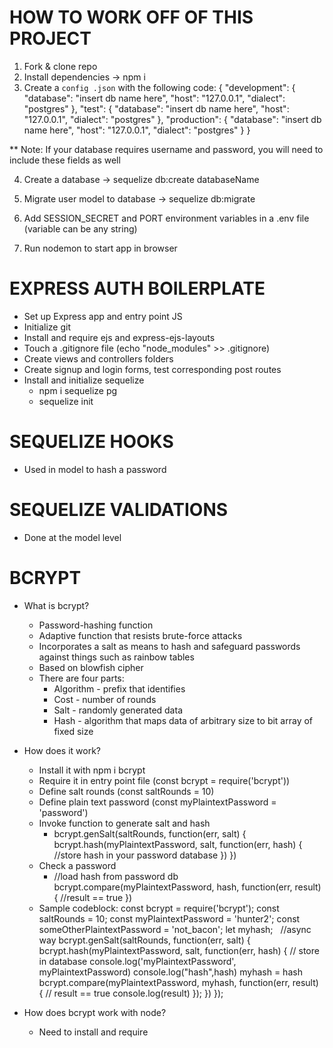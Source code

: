 # HOW TO WORK OFF OF THIS PROJECT
1. Fork & clone repo
2. Install dependencies 
    -> npm i
3. Create a `config .json` with the following code:
{
  "development": {
    "database": "insert db name here",
    "host": "127.0.0.1",
    "dialect": "postgres"
  },
  "test": {
    "database": "insert db name here",
    "host": "127.0.0.1",
    "dialect": "postgres"
  },
  "production": {
    "database": "insert db name here",
    "host": "127.0.0.1",
    "dialect": "postgres"
  }
}

** Note: If your database requires username and password, you will need to include these fields as well

4. Create a database
    -> sequelize db:create databaseName

5. Migrate user model to database
    -> sequelize db:migrate

6. Add SESSION_SECRET and PORT environment variables in a .env file (variable can be any string)

7. Run nodemon to start app in browser

# EXPRESS AUTH BOILERPLATE
* Set up Express app and entry point JS
* Initialize git
* Install and require ejs and express-ejs-layouts
* Touch a .gitignore file (echo "node_modules" >> .gitignore)
* Create views and controllers folders
* Create signup and login forms, test corresponding post routes
* Install and initialize sequelize
    * npm i sequelize pg
    * sequelize init

# SEQUELIZE HOOKS
* Used in model to hash a password
# SEQUELIZE VALIDATIONS
* Done at the model level
# BCRYPT
* What is bcrypt?
    * Password-hashing function
    * Adaptive function that resists brute-force attacks
    * Incorporates a salt as means to hash and safeguard passwords against things such as rainbow tables
    * Based on blowfish cipher
    * There are four parts:
        * Algorithm - prefix that identifies
        * Cost - number of rounds
        * Salt - randomly generated data
        * Hash - algorithm that maps data of arbitrary size to bit array of fixed size

* How does it work?
    * Install it with npm i bcrypt
    * Require it in entry point file (const bcrypt = require('bcrypt'))
    * Define salt rounds (const saltRounds = 10)
    * Define plain text password (const myPlaintextPassword = 'password')
    * Invoke function to generate salt and hash
        * bcrypt.genSalt(saltRounds, function(err, salt) {
            bcrypt.hash(myPlaintextPassword, salt, function(err, hash) {
                //store hash in your password database
            })
        })
    * Check a password
        * //load hash from password db
        bcrypt.compare(myPlaintextPassword, hash, function(err, result) {
            //result == true
        })
    * Sample codeblock:
    const bcrypt = require('bcrypt');
    const saltRounds = 10;
    const myPlaintextPassword = 'hunter2';
    const someOtherPlaintextPassword = 'not_bacon';
    let myhash;
​
​
    //async way
    bcrypt.genSalt(saltRounds, function(err, salt) {
        bcrypt.hash(myPlaintextPassword, salt, function(err, hash) {
         // store in database
         console.log('myPlaintextPassword', myPlaintextPassword)
         console.log("hash",hash)
         myhash = hash
         bcrypt.compare(myPlaintextPassword, myhash, function(err, result) {
             // result == true
             console.log(result)
         });
        })
    });

        

* How does bcrypt work with node?
    * Need to install and require
